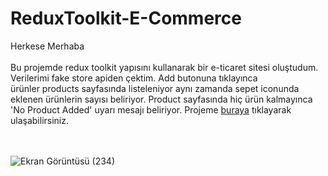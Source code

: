 # ReduxToolkit-E-Commerce
Herkese Merhaba <br> <br>
Bu projemde redux toolkit yapısını kullanarak bir e-ticaret sitesi oluştudum. Verilerimi fake store apiden çektim. Add butonuna tıklayınca  <br> 
ürünler products sayfasında listeleniyor aynı zamanda sepet iconunda eklenen ürünlerin sayısı beliriyor. Product sayfasında hiç ürün kalmayınca <br>
'No Product Added' uyarı mesajı beliriyor.
Projeme [buraya](https://resonant-cupcake-082193.netlify.app) tıklayarak ulaşabilirsiniz. <br> <br> <br>

![Ekran Görüntüsü (234)](https://user-images.githubusercontent.com/78304413/230728754-0477d8e8-dfa6-4b75-9550-0355c05b5753.png)

